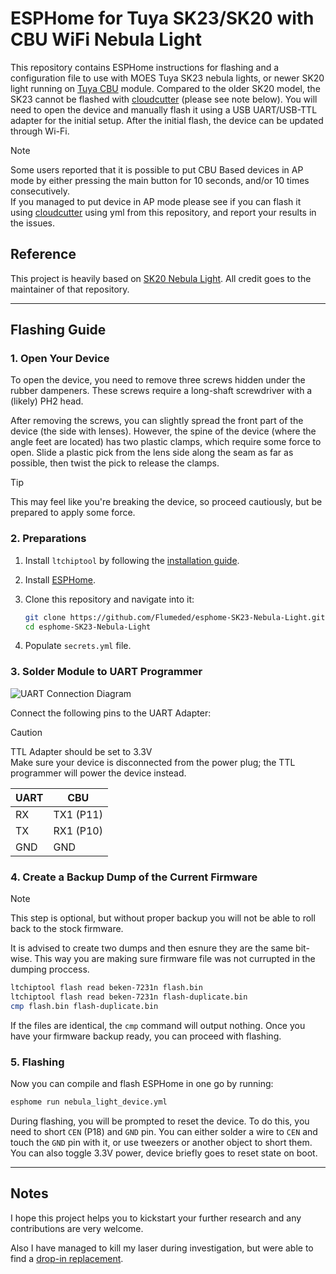 # ESPHome for Tuya SK23/SK20 with CBU WiFi Nebula Light

This repository contains ESPHome instructions for flashing and a configuration file to use with MOES Tuya SK23 nebula lights, or newer SK20 light running on [Tuya CBU](https://docs.libretiny.eu/boards/cbu) module. Compared to the older SK20 model, the SK23 cannot be flashed with [cloudcutter](https://docs.libretiny.eu/docs/flashing/tools/cloudcutter/) (please see note below). You will need to open the device and manually flash it using a USB UART/USB-TTL adapter for the initial setup. After the initial flash, the device can be updated through Wi-Fi.

> [!NOTE] 
> Some users reported that it is possible to put CBU Based devices in AP mode by either pressing the main button for 10 seconds, and/or 10 times consecutively.  
>If you managed to put device in AP mode please see if you can flash it using [cloudcutter](https://github.com/tuya-cloudcutter/tuya-cloudcutter) using yml from this repository, and report your results in the issues.

## Reference

This project is heavily based on [SK20 Nebula Light](https://github.com/M4GNV5/esphome-SK20-Nebula-Light). All credit goes to the maintainer of that repository.

---

## Flashing Guide

### 1. Open Your Device

To open the device, you need to remove three screws hidden under the rubber dampeners. These screws require a long-shaft screwdriver with a (likely) PH2 head.

After removing the screws, you can slightly spread the front part of the device (the side with lenses). However, the spine of the device (where the angle feet are located) has two plastic clamps, which require some force to open. Slide a plastic pick from the lens side along the seam as far as possible, then twist the pick to release the clamps.

> [!TIP] 
> This may feel like you're breaking the device, so proceed cautiously, but be prepared to apply some force.

### 2. Preparations

1. Install `ltchiptool` by following the [installation guide](https://docs.libretiny.eu/docs/flashing/tools/ltchiptool/#installation).
2. Install [ESPHome](https://esphome.io/guides/getting_started_command_line.html).
3. Clone this repository and navigate into it:
   
   ```bash
   git clone https://github.com/Flumeded/esphome-SK23-Nebula-Light.git
   cd esphome-SK23-Nebula-Light
   ```
4. Populate `secrets.yml` file.

### 3. Solder Module to UART Programmer

![UART Connection Diagram](https://docs.libretiny.eu/boards/cbu/cbu.svg)

Connect the following pins to the UART Adapter:

> [!CAUTION] 
> TTL Adapter should be set to 3.3V  
> Make sure your device is disconnected from the power plug; the TTL programmer will power the device instead.

| UART | CBU       |
|------|-----------|
| RX   | TX1 (P11) |
| TX   | RX1 (P10) |
| GND  | GND       |

### 4. Create a Backup Dump of the Current Firmware

> [!NOTE] 
> This step is optional, but without proper backup you will not be able to roll back to the stock firmware.

It is advised to create two dumps and then esnure they are the same bit-wise. 
This way you are making sure firmware file was not currupted in the dumping proccess.

```bash
ltchiptool flash read beken-7231n flash.bin
ltchiptool flash read beken-7231n flash-duplicate.bin
cmp flash.bin flash-duplicate.bin
```

If the files are identical, the `cmp` command will output nothing. Once you have your firmware backup ready, you can proceed with flashing.

### 5. Flashing

Now you can compile and flash ESPHome in one go by running:

```bash
esphome run nebula_light_device.yml
```

During flashing, you will be prompted to reset the device. To do this, you need to short `CEN` (P18) and `GND` pin. You can either solder a wire to `CEN` and touch the `GND` pin with it, or use tweezers or another object to short them. You can also toggle 3.3V power, device briefly goes to reset state on boot.

---


## Notes  

I hope this project helps you to kickstart your further research and any contributions are very welcome.

Also I have managed to kill my laser during investigation, but were able to find a [drop-in replacement](https://aliexpress.com/i/1005002610306340.html).
